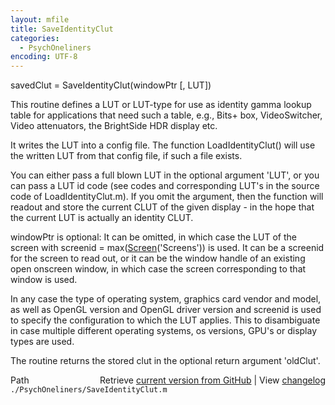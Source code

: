 ```yaml
---
layout: mfile
title: SaveIdentityClut
categories:
  - PsychOneliners
encoding: UTF-8
---
```


savedClut = SaveIdentityClut(windowPtr [, LUT])

This routine defines a LUT or LUT-type for use as identity gamma lookup
table for applications that need such a table, e.g., Bits+ box,
VideoSwitcher, Video attenuators, the BrightSide HDR display etc.

It writes the LUT into a config file. The function LoadIdentityClut()
will use the written LUT from that config file, if such a file exists.

You can either pass a full blown LUT in the optional argument 'LUT', or
you can pass a LUT id code (see codes and corresponding LUT's in the
source code of LoadIdentityClut.m). If you omit the argument, then the
function will readout and store the current CLUT of the given display -
in the hope that the current LUT is actually an identity CLUT.

windowPtr is optional: It can be omitted, in which case the LUT of the
screen with screenid = max([Screen](/docs/Screen)('Screens')) is used. It can be a
screenid for the screen to read out, or it can be the window handle of an
existing open onscreen window, in which case the screen corresponding to
that window is used.

In any case the type of operating system, graphics card vendor and model,
as well as OpenGL version and OpenGL driver version and screenid is used
to specify the configuration to which the LUT applies. This to
disambiguate in case multiple different operating systems, os versions,
GPU's or display types are used.

The routine returns the stored clut in the optional return argument 'oldClut'.



<div class="code_header" style="text-align:right;">
  <span style="float:left;">Path&nbsp;&nbsp;</span> <span class="counter">Retrieve <a href=
  "https://raw.github.com/Psychtoolbox-3/Psychtoolbox-3/beta/./PsychOneliners/SaveIdentityClut.m">current version from GitHub</a> | View <a href=
  "https://github.com/Psychtoolbox-3/Psychtoolbox-3/commits/beta/./PsychOneliners/SaveIdentityClut.m">changelog</a></span>
</div>
<div class="code">
  <code>./PsychOneliners/SaveIdentityClut.m</code>
</div>
